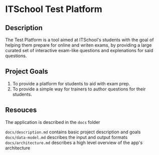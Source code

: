# ITSchool Test Platform

## Description

The Test Platform is a tool aimed at ITSchool's students with the goal
of helping them prepare for online and writen exams, by providing
a large curated set of interactive exam-like questions 
and explenations for said questions.


## Project Goals

  1) To provide a platform for students to aid with exam prep.
  2) To provide a simple way for trainers to author questions for their students.



## Resouces

The application is described in the `docs` folder

`docs/description.md` contains basic project description and goals
`docs/data-model.md` describes the input and output formats
`docs/architecture.md` describes a high level overview of the app's architecture

